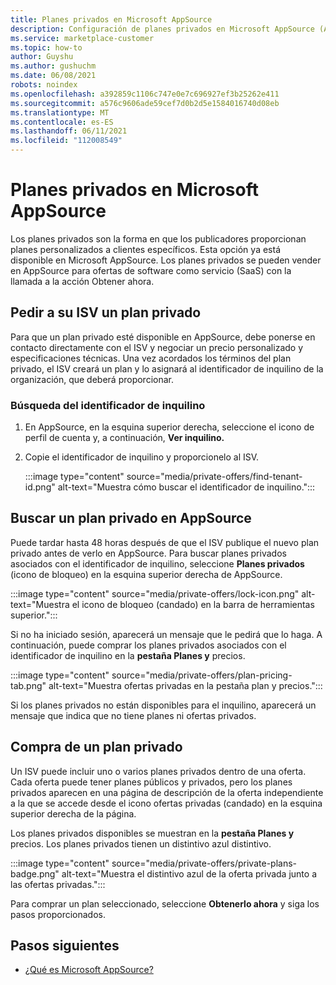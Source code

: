 ```yaml
---
title: Planes privados en Microsoft AppSource
description: Configuración de planes privados en Microsoft AppSource (Azure Marketplace).
ms.service: marketplace-customer
ms.topic: how-to
author: Guyshu
ms.author: gushuchm
ms.date: 06/08/2021
robots: noindex
ms.openlocfilehash: a392859c1106c747e0e7c696927ef3b25262e411
ms.sourcegitcommit: a576c9606ade59cef7d0b2d5e1584016740d08eb
ms.translationtype: MT
ms.contentlocale: es-ES
ms.lasthandoff: 06/11/2021
ms.locfileid: "112008549"
---
```

# <a name="private-plans-in-microsoft-appsource"></a>Planes privados en Microsoft AppSource

Los planes privados son la forma en que los publicadores proporcionan planes personalizados a clientes específicos. Esta opción ya está disponible en Microsoft AppSource. Los planes privados se pueden vender en AppSource para ofertas  de software como servicio (SaaS) con la llamada a la acción Obtener ahora.

## <a name="ask-your-isv-for-a-private-plan"></a>Pedir a su ISV un plan privado

Para que un plan privado esté disponible en AppSource, debe ponerse en contacto directamente con el ISV y negociar un precio personalizado y especificaciones técnicas. Una vez acordados los términos del plan privado, el ISV creará un plan y lo asignará al identificador de inquilino de la organización, que deberá proporcionar.

### <a name="finding-your-tenant-id"></a>Búsqueda del identificador de inquilino

1. En AppSource, en la esquina superior derecha, seleccione el icono de perfil de cuenta y, a continuación, **Ver inquilino.**
2. Copie el identificador de inquilino y proporcionelo al ISV.

    :::image type="content" source="media/private-offers/find-tenant-id.png" alt-text="Muestra cómo buscar el identificador de inquilino.":::

## <a name="find-a-private-plan-in-appsource"></a>Buscar un plan privado en AppSource

Puede tardar hasta 48 horas después de que el ISV publique el nuevo plan privado antes de verlo en AppSource. Para buscar planes privados asociados con el identificador de inquilino, seleccione **Planes privados** (icono de bloqueo) en la esquina superior derecha de AppSource.

:::image type="content" source="media/private-offers/lock-icon.png" alt-text="Muestra el icono de bloqueo (candado) en la barra de herramientas superior.":::

Si no ha iniciado sesión, aparecerá un mensaje que le pedirá que lo haga. A continuación, puede comprar los planes privados asociados con el identificador de inquilino en la **pestaña Planes y** precios.

:::image type="content" source="media/private-offers/plan-pricing-tab.png" alt-text="Muestra ofertas privadas en la pestaña plan y precios.":::

Si los planes privados no están disponibles para el inquilino, aparecerá un mensaje que indica que no tiene planes ni ofertas privados.

## <a name="purchase-a-private-plan"></a>Compra de un plan privado

Un ISV puede incluir uno o varios planes privados dentro de una oferta. Cada oferta puede tener planes públicos y privados, pero los planes privados aparecen en una página de descripción de la oferta independiente a la que se accede desde el icono ofertas privadas (candado) en la esquina superior derecha de la página.

Los planes privados disponibles se muestran en la **pestaña Planes y** precios. Los planes privados tienen un distintivo azul distintivo.

:::image type="content" source="media/private-offers/private-plans-badge.png" alt-text="Muestra el distintivo azul de la oferta privada junto a las ofertas privadas.":::

Para comprar un plan seleccionado, seleccione **Obtenerlo ahora** y siga los pasos proporcionados.

## <a name="next-steps"></a>Pasos siguientes

- [¿Qué es Microsoft AppSource?](appsource-overview.md)
